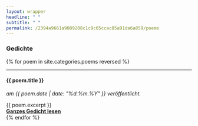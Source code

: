```yaml
---
layout: wrapper
headline: " "
subtitle: " "
permalink: /2394a9661a9089208c1c9c65ccac85a91da6a859/poems
---
```





<section class="background-red" id ="about">
  <div class="container new-content-block">
    <div class="row justify-content-center">
      <h3> Gedichte </h3>
    </div>
    {% for poem in site.categories.poems reversed %}
    <hr>
    <div class="row justify-content-center">
      <div class="col-md-auto">
        <h4> {{ poem.title }} </h4>
        <p> <i> am {{ poem.date | date: "%d.%m.%Y" }} veröffentlicht. </i> </p>
      </div>
    </div>
    <div class="row justify-content-center">
        <div class="col-md-auto">
            {{ poem.excerpt }}
        </div>
    </div>
    <div class="row justify-content-center">
        <div class="text-right col-md-auto">
            <a href="{{ poem.url }}"><strong>Ganzes Gedicht lesen </strong></a>
        </div>
    </div>    
    {% endfor %}
  </div>
</section>


